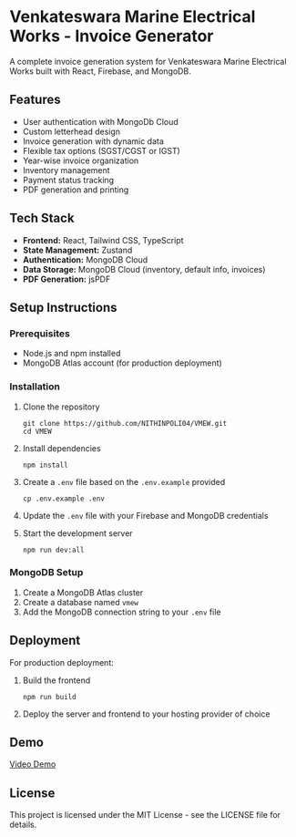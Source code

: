 # Venkateswara Marine Electrical Works - Invoice Generator

A complete invoice generation system for Venkateswara Marine Electrical Works built with React, Firebase, and MongoDB.

## Features

- User authentication with MongoDb Cloud
- Custom letterhead design
- Invoice generation with dynamic data
- Flexible tax options (SGST/CGST or IGST)
- Year-wise invoice organization
- Inventory management
- Payment status tracking
- PDF generation and printing

## Tech Stack

- **Frontend:** React, Tailwind CSS, TypeScript
- **State Management:** Zustand
- **Authentication:** MongoDB Cloud
- **Data Storage:** MongoDB Cloud (inventory, default info, invoices)
- **PDF Generation:** jsPDF

## Setup Instructions

### Prerequisites

- Node.js and npm installed  
- MongoDB Atlas account (for production deployment)

### Installation

1. Clone the repository
   ```
   git clone https://github.com/NITHINPOLI04/VMEW.git
   cd VMEW
   ```

2. Install dependencies
   ```
   npm install
   ```

3. Create a `.env` file based on the `.env.example` provided
   ```
   cp .env.example .env
   ```

4. Update the `.env` file with your Firebase and MongoDB credentials

5. Start the development server
   ```
   npm run dev:all
   ```

### MongoDB Setup

1. Create a MongoDB Atlas cluster
2. Create a database named `vmew`
3. Add the MongoDB connection string to your `.env` file

## Deployment

For production deployment:

1. Build the frontend
   ```
   npm run build
   ```

2. Deploy the server and frontend to your hosting provider of choice

## Demo

[Video Demo](https://drive.google.com/file/your-demo-video-link)

## License

This project is licensed under the MIT License - see the LICENSE file for details.